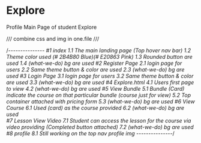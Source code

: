 # Explore
Profile Main Page of student Explore

/// combine css and img in one.file /// <!------ contain all the web design interface of e-learning website --->

/*---------------
#1 index
    1.1 The main landing page (Top hover nav bar)
    1.2 Theme color used (# 2B4B80 Blue)(# E20863 Pink)
    1.3 Rounded button are used 
    1.4 (what-we-do) bg are used 
#2 Register Page
    2.1 login page for users
    2.2 Same theme button & color are used 
    2.3 (what-we-do) bg are used 
#3 Login Page
    3.1 login page for users
    3.2 Same theme button & color are used 
    3.3 (what-we-do) bg are used 
#4 Explore.html
    4.1 Users first page to view 
    4.2 (what-we-do) bg are used 
#5 View Bundle
    5.1 Bundle (Card) indicate the course on that particular bundle (course just for view)
    5.2 Top container attached with pricing form 
    5.3 (what-we-do) bg are used 
#6 View Course 
    6.1 Used (card) as the course provided
    6.2 (what-we-do) bg are used  
#7 Lesson View Video
    7.1 Student can access the lesson for the course via video 
    providing (Completed button attached) 
    7.2 (what-we-do) bg are used 
#8 profile
    8.1 Still working on the top nav profile img
---------------*/
